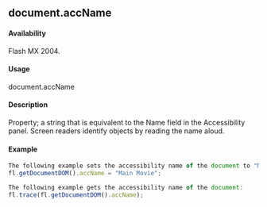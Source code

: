 ## document.accName

#### Availability

Flash MX 2004.

#### Usage

document.accName

#### Description

Property; a string that is equivalent to the Name field in the Accessibility panel. Screen readers identify objects by reading the name aloud.

#### Example

```javascript
The following example sets the accessibility name of the document to "Main Movie": 
fl.getDocumentDOM().accName = "Main Movie";

The following example gets the accessibility name of the document:
fl.trace(fl.getDocumentDOM().accName);

```